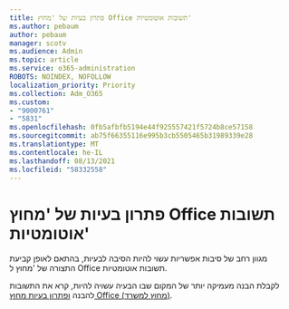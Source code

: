 ```yaml
---
title: פתרון בעיות של 'מחוץ Office תשובות אוטומטיות'
ms.author: pebaum
author: pebaum
manager: scotv
ms.audience: Admin
ms.topic: article
ms.service: o365-administration
ROBOTS: NOINDEX, NOFOLLOW
localization_priority: Priority
ms.collection: Adm_O365
ms.custom:
- "9000761"
- "5831"
ms.openlocfilehash: 0fb5afbfb5194e44f925557421f5724b8ce57158
ms.sourcegitcommit: ab75f66355116e995b3cb5505465b31989339e28
ms.translationtype: MT
ms.contentlocale: he-IL
ms.lasthandoff: 08/13/2021
ms.locfileid: "58332558"
---
```

# <a name="troubleshooting-out-of-office-automatic-replies"></a>פתרון בעיות של 'מחוץ Office תשובות אוטומטיות'

מגוון רחב של סיבות אפשריות עשוי להיות הסיבה לבעיות, בהתאם לאופן קביעת התצורה של 'מחוץ ל Office תשובות אוטומטיות.

לקבלת הבנה מעמיקה יותר של המקום שבו הבעיה עשויה להיות, קרא את התשובות להבנה [ופתרון בעיות מחוץ Office (מחוץ למשרד)](https://docs.microsoft.com/exchange/troubleshoot/email-delivery/understand-troubleshoot-oof-replies).